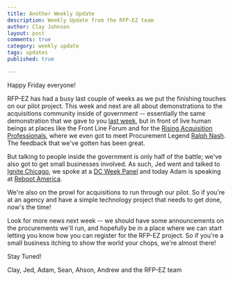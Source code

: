 ```yaml
---
title: Another Weekly Update
description: Weekly Update from the RFP-EZ team
author: Clay Johnson
layout: post
comments: true
category: weekly update
tags: updates
published: true

---
```


Happy Friday everyone! 

RFP-EZ has had a busy last couple of weeks as we put the finishing touches on our pilot project. This week and next are all about demonstrations to the acquisitions community inside of government -- essentially the same demonstration that we gave to you [last week](http://presidential-innovation-fellows.github.com/rfpez-blog/2012/10/24/Our-Screencast/), but in front of live human beings at places like the Front Line Forum and for the [Rising Acquisition Professionals](http://rapcomm.org/), where we even got to meet Procurement Legend [Ralph Nash](http://www.fedpubseminars.com/Page/?id=21). The feedback that we've gotten has been great.

But talking to people inside the government is only half of the battle; we've also got to get small businesses involved. As such, Jed went and talked to [Ignite Chicago](http://www.ignitechi.org/), we spoke at a [DC Week Panel](http://dcweek2012.sched.org/event/129895315e6c0ce5f6fe453db29b51ee#.UJ1khuOe_D0) and today Adam is speaking at [Reboot America](http://www.rebootamerica.org/).

We're also on the prowl for acquisitions to run through our pilot. So if you're at an agency and have a simple technology project that needs to get done, now's the time!

Look for more news next week -- we should have some announcements on the procurements we'll run, and hopefully be in a place where we can start letting you know how you can register for the RFP-EZ project. So if you're a small business itching to show the world your chops, we're almost there!

Stay Tuned!

Clay, Jed, Adam, Sean, Ahson, Andrew and the RFP-EZ team